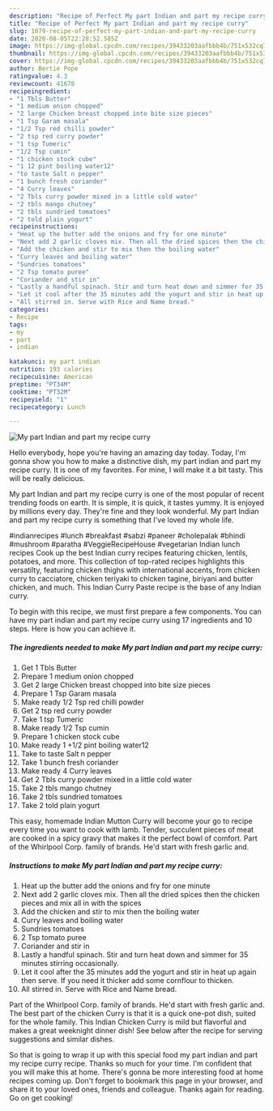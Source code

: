 ```yaml
---
description: "Recipe of Perfect My part Indian and part my recipe curry"
title: "Recipe of Perfect My part Indian and part my recipe curry"
slug: 1079-recipe-of-perfect-my-part-indian-and-part-my-recipe-curry
date: 2020-08-05T22:28:52.585Z
image: https://img-global.cpcdn.com/recipes/39433203aafbbb4b/751x532cq70/my-part-indian-and-part-my-recipe-curry-recipe-main-photo.jpg
thumbnail: https://img-global.cpcdn.com/recipes/39433203aafbbb4b/751x532cq70/my-part-indian-and-part-my-recipe-curry-recipe-main-photo.jpg
cover: https://img-global.cpcdn.com/recipes/39433203aafbbb4b/751x532cq70/my-part-indian-and-part-my-recipe-curry-recipe-main-photo.jpg
author: Bertie Pope
ratingvalue: 4.3
reviewcount: 41678
recipeingredient:
- "1 Tbls Butter"
- "1 medium onion chopped"
- "2 large Chicken breast chopped into bite size pieces"
- "1 Tsp Garam masala"
- "1/2 Tsp red chilli powder"
- "2 tsp red curry powder"
- "1 tsp Tumeric"
- "1/2 Tsp cumin"
- "1 chicken stock cube"
- "1 12 pint boiling water12"
- "to taste Salt n pepper"
- "1 bunch fresh coriander"
- "4 Curry leaves"
- "2 Tbls curry powder mixed in a little cold water"
- "2 tbls mango chutney"
- "2 tbls sundried tomatoes"
- "2 told plain yogurt"
recipeinstructions:
- "Heat up the butter add the onions and fry for one minute"
- "Next add 2 garlic cloves mix. Then all the dried spices then the chicken pieces and mix all in with the spices"
- "Add the chicken and stir to mix then the boiling water"
- "Curry leaves and boiling water"
- "Sundries tomatoes"
- "2 Tsp tomato puree"
- "Coriander and stir in"
- "Lastly a handful spinach. Stir and turn heat down and simmer for 35 minutes stirring occasionally."
- "Let it cool after the 35 minutes add the yogurt and stir in heat up again then serve. If you need it thicker add some cornflour to thicken."
- "All stirred in. Serve with Rice and Name bread."
categories:
- Recipe
tags:
- my
- part
- indian

katakunci: my part indian 
nutrition: 193 calories
recipecuisine: American
preptime: "PT34M"
cooktime: "PT32M"
recipeyield: "1"
recipecategory: Lunch

---
```



![My part Indian and part my recipe curry](https://img-global.cpcdn.com/recipes/39433203aafbbb4b/751x532cq70/my-part-indian-and-part-my-recipe-curry-recipe-main-photo.jpg)

Hello everybody, hope you're having an amazing day today. Today, I'm gonna show you how to make a distinctive dish, my part indian and part my recipe curry. It is one of my favorites. For mine, I will make it a bit tasty. This will be really delicious.

My part Indian and part my recipe curry is one of the most popular of recent trending foods on earth. It is simple, it is quick, it tastes yummy. It is enjoyed by millions every day. They're fine and they look wonderful. My part Indian and part my recipe curry is something that I've loved my whole life.

#indianrecipes #lunch #breakfast #sabzi #paneer #cholepalak #bhindi #mushroom #paratha #VeggieRecipeHouse #vegetarian Indian lunch recipes Cook up the best Indian curry recipes featuring chicken, lentils, potatoes, and more. This collection of top-rated recipes highlights this versatilty, featuring chicken thighs with international accents, from chicken curry to cacciatore, chicken teriyaki to chicken tagine, biriyani and butter chicken, and much. This Indian Curry Paste recipe is the base of any Indian curry.


To begin with this recipe, we must first prepare a few components. You can have my part indian and part my recipe curry using 17 ingredients and 10 steps. Here is how you can achieve it.

<!--inarticleads1-->

##### The ingredients needed to make My part Indian and part my recipe curry:

1. Get 1 Tbls Butter
1. Prepare 1 medium onion chopped
1. Get 2 large Chicken breast chopped into bite size pieces
1. Prepare 1 Tsp Garam masala
1. Make ready 1/2 Tsp red chilli powder
1. Get 2 tsp red curry powder
1. Take 1 tsp Tumeric
1. Make ready 1/2 Tsp cumin
1. Prepare 1 chicken stock cube
1. Make ready 1 +1/2 pint boiling water12
1. Take to taste Salt n pepper
1. Take 1 bunch fresh coriander
1. Make ready 4 Curry leaves
1. Get 2 Tbls curry powder mixed in a little cold water
1. Take 2 tbls mango chutney
1. Take 2 tbls sundried tomatoes
1. Take 2 told plain yogurt


This easy, homemade Indian Mutton Curry will become your go to recipe every time you want to cook with lamb. Tender, succulent pieces of meat are cooked in a spicy gravy that makes it the perfect bowl of comfort. Part of the Whirlpool Corp. family of brands. He&#39;d start with fresh garlic and. 

<!--inarticleads2-->

##### Instructions to make My part Indian and part my recipe curry:

1. Heat up the butter add the onions and fry for one minute
1. Next add 2 garlic cloves mix. Then all the dried spices then the chicken pieces and mix all in with the spices
1. Add the chicken and stir to mix then the boiling water
1. Curry leaves and boiling water
1. Sundries tomatoes
1. 2 Tsp tomato puree
1. Coriander and stir in
1. Lastly a handful spinach. Stir and turn heat down and simmer for 35 minutes stirring occasionally.
1. Let it cool after the 35 minutes add the yogurt and stir in heat up again then serve. If you need it thicker add some cornflour to thicken.
1. All stirred in. Serve with Rice and Name bread.


Part of the Whirlpool Corp. family of brands. He&#39;d start with fresh garlic and. The best part of the chicken Curry is that it is a quick one-pot dish, suited for the whole family. This Indian Chicken Curry is mild but flavorful and makes a great weeknight dinner dish! See below after the recipe for serving suggestions and similar dishes. 

So that is going to wrap it up with this special food my part indian and part my recipe curry recipe. Thanks so much for your time. I'm confident that you will make this at home. There's gonna be more interesting food at home recipes coming up. Don't forget to bookmark this page in your browser, and share it to your loved ones, friends and colleague. Thanks again for reading. Go on get cooking!
